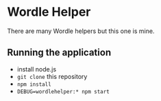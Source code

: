 # Wordle Helper

There are many Wordle helpers but this one is mine.

## Running the application

* install node.js
* `git clone` this repository
* `npm install`
*  `DEBUG=wordlehelper:* npm start`